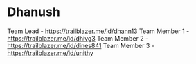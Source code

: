 # Dhanush
Team Lead - https://trailblazer.me/id/dhann13
Team Member 1 - https://trailblazer.me/id/dhivg3
Team Member 2 - https://trailblazer.me/id/dines841
Team Member 3 - https://trailblazer.me/id/unithy
